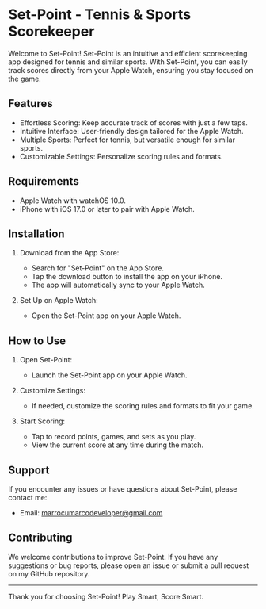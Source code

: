 # Set-Point - Tennis & Sports Scorekeeper

Welcome to Set-Point! Set-Point is an intuitive and efficient scorekeeping app designed for tennis and similar sports. With Set-Point, you can easily track scores directly from your Apple Watch, ensuring you stay focused on the game.

## Features

- Effortless Scoring: Keep accurate track of scores with just a few taps.
- Intuitive Interface: User-friendly design tailored for the Apple Watch.
- Multiple Sports: Perfect for tennis, but versatile enough for similar sports.
- Customizable Settings: Personalize scoring rules and formats.

## Requirements

- Apple Watch with watchOS 10.0.
- iPhone with iOS 17.0 or later to pair with Apple Watch.

## Installation

1. Download from the App Store:
   - Search for "Set-Point" on the App Store.
   - Tap the download button to install the app on your iPhone.
   - The app will automatically sync to your Apple Watch.

2. Set Up on Apple Watch:
   - Open the Set-Point app on your Apple Watch.

## How to Use

1. Open Set-Point:
   - Launch the Set-Point app on your Apple Watch.

2. Customize Settings:
   - If needed, customize the scoring rules and formats to fit your game.

3. Start Scoring:
   - Tap to record points, games, and sets as you play.
   - View the current score at any time during the match.

## Support

If you encounter any issues or have questions about Set-Point, please contact me:

- Email: marrocumarcodeveloper@gmail.com

## Contributing

We welcome contributions to improve Set-Point. If you have any suggestions or bug reports, please open an issue or submit a pull request on my GitHub repository.

---

Thank you for choosing Set-Point! Play Smart, Score Smart.
